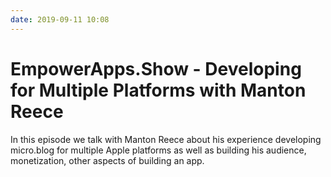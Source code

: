 ```yaml
---
date: 2019-09-11 10:08
---
```

# EmpowerApps.Show - Developing for Multiple Platforms with Manton Reece


In this episode we talk with Manton Reece about his experience developing micro.blog for multiple Apple platforms as well as building his audience, monetization, other aspects of building an app.